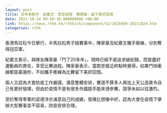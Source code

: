 ```yaml
---
layout: post
title: 廿年老對手　紀嘉文：享受過程　陳家豪：留下美好回憶
date: 2021-10-24 09:50:38.000000000 +08:00
link: https://news.rthk.hk/rthk/ch/component/k2/1616669-20211024.htm
categories: rthk
---
```


香港馬拉松今日舉行，半馬拉松男子組賽事中，陳家豪及紀嘉文攜手衝線，分別奪得冠亞軍。

紀嘉文表示，與隊友陳家豪「鬥了20多年」，現時已經不是追求破紀錄，而是盡好運動員的責任，享受比賽過程。陳家豪表示，當跑至接近終點時覺得，如果鬥快衝線都是贏幾秒，不如攜手衝線為比賽留下美好回憶。

兩人又認為大會防疫工作嚴謹，滿意整體安排，賽道不算多人再加上天公造美令自己有更好發揮，但由於疫情不是有很多外國跑手能來港參賽，競爭未如以往激烈。

至於奪得季軍的梁德洋亦滿意自己的成績，發揮比想像中好，認為大會在疫情下舉辦大型賽事並不容易，防疫安排合理。
